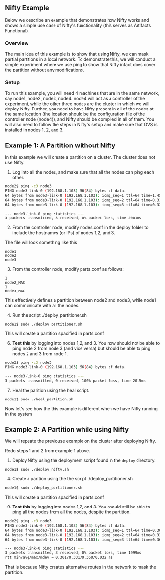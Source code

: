 Nifty Example
-------

Below we describe an example that demonstrates how Nifty works and shows a simple use case of Nifty's functionality (this serves as Artifacts Functional).

### Overview
The main idea of this example is to show that using Nifty, we can mask partial partitions in a local network. To demonstrate this, we will conduct a simple experiment where we use ping to show that Nifty infact does cover the partition without any modifications.

### Setup
To run this example, you will need 4 machines that are in the same network, say node1, node2, node3, node4. node4 will act as a controller of the experiment, while the other three nodes are the cluster in which we will deploy Nifty. Further, you need to have Nifty present in all of the nodes at the same location (the location should be the configuration file of the controller node (node4)), and Nifty should be compiled in all of them. You will also need to follow the steps in Nifty's setup and make sure that OVS is installed in nodes 1, 2, and 3.

Example 1: A Partition without Nifty
-------

In this example we will create a partition on a cluster. The cluster does not use Nifty.

1. Log into all the nodes, and make sure that all the nodes can ping each other.

```bash
node2$ ping -c3 node3
PING node3-link-0 (192.168.1.103) 56(84) bytes of data.
64 bytes from node3-link-0 (192.168.1.103): icmp_seq=1 ttl=64 time=1.45 ms
64 bytes from node3-link-0 (192.168.1.103): icmp_seq=2 ttl=64 time=0.311 ms
64 bytes from node3-link-0 (192.168.1.103): icmp_seq=3 ttl=64 time=0.327 ms

--- node3-link-0 ping statistics ---
3 packets transmitted, 3 received, 0% packet loss, time 2001ms
```

2. From the controller node, modify nodes.conf in the deploy folder to include the hostnames (or IPs) of nodes 1,2, and 3.

The file will look something like this
```
node1
node2
node3
```

3. From the controller node, modify parts.conf as follows: 

```
1
node2_MAC
1
node3_MAC
```

This effectively defines a partition between node2 and node3, while node1 can communicate with all the nodes.

4. Run the script ./deploy_partitioner.sh

```bash
node1$ sudo ./deploy_partitioner.sh
```

This will create a partition spacified in parts.conf

6. **Test this** by logging into nodes 1,2, and 3. You now should not be able to ping node 2 from node 3 (and vice versa) but should be able to ping nodes 2 and 3 from node 1.

```bash
node2$ ping -c3 node3
PING node3-link-0 (192.168.1.103) 56(84) bytes of data.

--- node3-link-0 ping statistics ---
3 packets transmitted, 0 received, 100% packet loss, time 2015ms
```

7. Heal the parition using the heal script.

```bash
node1$ sudo ./heal_partition.sh
```

Now let's see how the this example is different when we have Nifty running in the system

Example 2: A Partition while using Nifty
-------

We will repeate the previouse example on the cluster after deploying Nifty.

Redo steps 1 and 2 from example 1 above.

1. Deploy Nifty using the deployment script found in the ```deploy``` directory.

```bash
node1$ sudo ./deploy_nifty.sh
```

4. Create a parition using the the script ./deploy_partitioner.sh

```bash
node1$ sudo ./deploy_partitioner.sh
```

This will create a partition spacified in parts.conf

9. **Test this** by logging into nodes 1,2, and 3. You should still be able to ping all the nodes from all the nodes, despite the partition.

```bash
node2$ ping -c3 node3
PING node3-link-0 (192.168.1.103) 56(84) bytes of data.
64 bytes from node3-link-0 (192.168.1.103): icmp_seq=1 ttl=64 time=0.301 ms
64 bytes from node3-link-0 (192.168.1.103): icmp_seq=2 ttl=64 time=0.334 ms
64 bytes from node3-link-0 (192.168.1.103): icmp_seq=3 ttl=64 time=0.360 ms

--- node3-link-0 ping statistics ---
3 packets transmitted, 3 received, 0% packet loss, time 1999ms
rtt min/avg/max/mdev = 0.301/0.331/0.360/0.032 ms
```

That is because Nifty creates alternative routes in the network to mask the partition.











